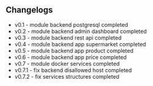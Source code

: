 

## Changelogs
- v0.1 - module backend postgresql completed
- v0.2 - module backend admin dashboard completed
- v0.3 - module backend rest api completed
- v0.4 - module backend app supermarket completed
- v0.5 - module backend app product completed
- v0.6 - module backend app price completed
- v0.7 - module docker services completed
- v0.7.1 - fix backend disallowed host completed
- v0.7.2 - fix services structures completed

